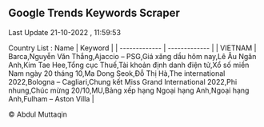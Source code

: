 

## Google Trends Keywords Scraper 
 
Last Update 21-10-2022 , 11:59:53

Country List :
 Name  | Keyword |
| ------------- | ------------- |
| VIETNAM | Barca,Nguyễn Văn Thắng,Ajaccio – PSG,Giá xăng dầu hôm nay,Lê Âu Ngân Anh,Kim Tae Hee,Tổng cục Thuế,Tài khoản định danh điện tử,Xổ số miền Nam ngày 20 tháng 10,Ma Dong Seok,Đỗ Thị Hà,The international 2022,Bologna – Cagliari,Chung kết Miss Grand International 2022,Phi nhung,Chúc mừng 20/10,MU,Bảng xếp hạng Ngoại hạng Anh,Ngoại hạng Anh,Fulham – Aston Villa |



© Abdul Muttaqin 
